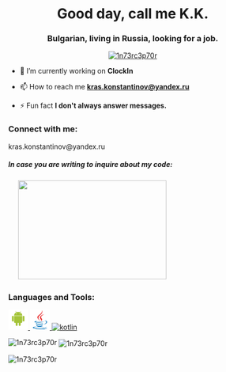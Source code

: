 <h1 align="center">Good day, call me K.K.</h1>
<h3 align="center">Bulgarian, living in Russia, looking for a job.</h3>

<p align="center">
  <a href="https://github.com/ryo-ma/github-profile-trophy">
    <img src="https://github-profile-trophy.vercel.app/?username=1n73rc3p70r" alt="1n73rc3p70r" />
  </a>


- 🔭 I’m currently working on **ClockIn**

- 📫 How to reach me **kras.konstantinov@yandex.ru**

- ⚡ Fun fact **I don't always answer messages.**

<h3 align="left">Connect with me:</h3> kras.konstantinov@yandex.ru
<p align="left">
</p>
<h5 align="left">In case you are writing to inquire about my code:</h5>
  <img src="https://fictiontalk.com/wp-content/uploads/2021/08/5-gaming-companies-in-need-of-a-redemption-story.jpg" width="300" height="200" style="margin-left: 20px;"/>
</p>

<h3 align="left">Languages and Tools:</h3>
<p align="left"> <a href="https://developer.android.com" target="_blank" rel="noreferrer"> <img src="https://raw.githubusercontent.com/devicons/devicon/master/icons/android/android-original-wordmark.svg" alt="android" width="40" height="40"/> </a> <a href="https://www.java.com" target="_blank" rel="noreferrer"> <img src="https://raw.githubusercontent.com/devicons/devicon/master/icons/java/java-original.svg" alt="java" width="40" height="40"/> </a> <a href="https://kotlinlang.org" target="_blank" rel="noreferrer"> <img src="https://www.vectorlogo.zone/logos/kotlinlang/kotlinlang-icon.svg" alt="kotlin" width="40" height="40"/> </a> </p>

<p><img align="left" src="https://github-readme-stats.vercel.app/api/top-langs?username=1n73rc3p70r&show_icons=true&locale=en&layout=compact" alt="1n73rc3p70r" /></p>

<p>&nbsp;<img align="center" src="https://github-readme-stats.vercel.app/api?username=1n73rc3p70r&show_icons=true&locale=en" alt="1n73rc3p70r" /></p>

<p><img align="center" src="https://github-readme-streak-stats.herokuapp.com/?user=1n73rc3p70r&" alt="1n73rc3p70r" /></p>
